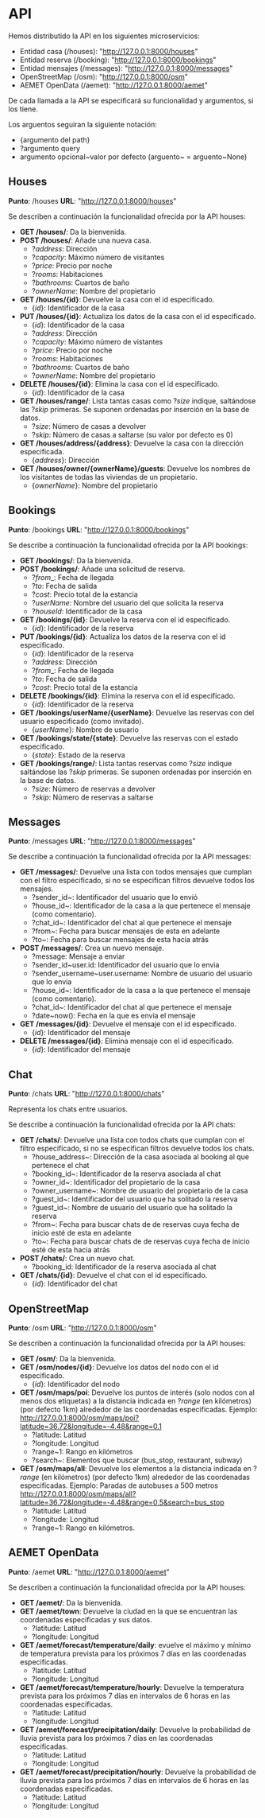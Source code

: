 # API 

Hemos distributido la API en los siguientes microservicios:

- Entidad casa (/houses): "http://127.0.0.1:8000/houses"
- Entidad reserva (/booking): "http://127.0.0.1:8000/bookings"
- Entidad mensajes (/messages): "http://127.0.0.1:8000/messages"
- OpenStreetMap (/osm): "http://127.0.0.1:8000/osm"
- AEMET OpenData (/aemet): "http://127.0.0.1:8000/aemet"

De cada llamada a la API se especificará su funcionalidad y argumentos, si los tiene.

Los arguentos seguiran la siguiente notación:

- {argumento del path}
- ?argumento query 
- argumento opcional~valor por defecto (arguento~ = arguento~None)

## Houses

**Punto**: /houses
**URL**: "http://127.0.0.1:8000/houses"

Se describen a continuación la funcionalidad ofrecida por la API houses:

- **GET /houses/**: Da la bienvenida.
- **POST /houses/**: Añade una nueva casa.
    - ?_address_: Dirección
    - ?_capacity_: Máximo número de visitantes
    - ?_price_: Precio por noche
    - ?_rooms_: Habitaciones
    - ?_bathrooms_: Cuartos de baño
    - ?_ownerName_: Nombre del propietario
- **GET /houses/{id}**: Devuelve la casa con el id especificado.
    - {_id_}: Identificador de la casa
- **PUT /houses/{id}**: Actualiza los datos de la casa con el id especificado.
    - {_id_}: Identificador de la casa
    - ?_address_: Dirección
    - ?_capacity_: Máximo número de vistantes
    - ?_price_: Precio por noche
    - ?_rooms_: Habitaciones
    - ?_bathrooms_: Cuartos de baño
    - ?_ownerName_: Nombre del propietario
- **DELETE /houses/{id}**: Elimina la casa con el id especificado.
    - {_id_}: Identificador de la casa
- **GET /houses/range/**: Lista tantas casas como ?_size_ indique, saltándose las ?_skip_ primeras. Se suponen ordenadas por inserción en la base de datos. 
    - ?_size_: Número de casas a devolver
    - ?_skip_: Número de casas a saltarse (su valor por defecto es 0)
- **GET /houses/address/{address}**: Devuelve la casa con la dirección especificada.
    - {_address_}: Dirección
- **GET /houses/owner/{ownerName}/guests**: Devuelve los nombres de los visitantes de todas las viviendas de un propietario.
    - {_ownerName_}: Nombre del propietario

## Bookings

**Punto**: /bookings
**URL**: "http://127.0.0.1:8000/bookings"

Se describe a continuación la funcionalidad ofrecida por la API bookings:

- **GET /bookings/**: Da la bienvenida.
- **POST /bookings/**: Añade una solicitud de reserva.
    - ?_from__: Fecha de llegada
    - ?_to_: Fecha de salida
    - ?_cost_: Precio total de la estancia
    - ?_userName_: Nombre del usuario del que solicita la reserva
    - ?_houseId_: Identificador de la casa
- **GET /bookings/{id}**: Devuelve la reserva con el id especificado.
    - {_id_}: Identificador de la reserva
- **PUT /bookings/{id}**: Actualiza los datos de la reserva con el id especificado.
    - {_id_}: Identificador de la reserva
    - ?_address_: Dirección
    - ?_from__: Fecha de llegada
    - ?_to_: Fecha de salida
    - ?_cost_: Precio total de la estancia
- **DELETE /bookings/{id}**: Elimina la reserva con el id especificado.
    - {_id_}: Identificador de la reserva
- **GET /bookings/userName/{userName}**: Devuelve las reservas con del usuario especificado (como invitado).
    - {_userName_}: Nombre de usuario
- **GET /bookings/state/{state}**: Devuelve las reservas con el estado especificado.
    - {_state_}: Estado de la reserva
- **GET /bookings/range/**: Lista tantas reservas como ?_size_ indique saltándose las ?_skip_ primeras. Se suponen ordenadas por inserción en la base de datos. 
    - ?_size_: Número de reservas a devolver
    - ?_skip_: Número de reservas a saltarse

## Messages

**Punto**: /messages
**URL**: "http://127.0.0.1:8000/messages"

Se describe a continuación la funcionalidad ofrecida por la API messages:

- **GET /messages/**: Devuelve una lista con todos mensajes que cumplan con el filtro especificado, si no se especifican filtros devuelve todos los mensajes.
    - ?sender\_id~: Identificador del usuario que lo envió
    - ?house\_id~: Identificador de la casa a la que pertenece el mensaje (como comentario).
    - ?chat\_id~: Identificador del chat al que pertenece el mensaje
    - ?from~: Fecha para buscar mensajes de esta en adelante
    - ?to~: Fecha para buscar mensajes de esta hacia atrás
- **POST /messages/**: Crea un nuevo mensaje.
    - ?message: Mensaje a enviar  
    - ?sender\_id~user.id: Identificador del usuario que lo envia
    - ?sender\_username~user.username: Nombre de usuario del usuario que lo envia
    - ?house\_id~: Identificador de la casa a la que pertenece el mensaje (como comentario).
    - ?chat\_id~: Identificador del chat al que pertenece el mensaje
    - ?date~now(): Fecha en la que es envía el mensaje
- **GET /messages/{id}**: Devuelve el mensaje con el id especificado.
    - {_id_}: Identificador del mensaje 
- **DELETE /messages/{id}**: Elimina mensaje con el id especificado.
    - {_id_}: Identificador del mensaje 

## Chat 

**Punto**: /chats
**URL**: "http://127.0.0.1:8000/chats"

Representa los chats entre usuarios.

Se describe a continuación la funcionalidad ofrecida por la API chats:

- **GET /chats/**: Devuelve una lista con todos chats que cumplan con el filtro especificado, si no se especifican filtros devuelve todos los chats.
    - ?house\_address~: Dirección de la casa asociada al booking al que pertenece el chat  
    - ?booking\_id~: Identificador de la reserva asociada al chat
    - ?owner\_id~: Identificador del propietario de la casa
    - ?owner\_username~: Nombre de usuario del propietario de la casa
    - ?guest\_id~: Identificador del usuario que ha solitado la reserva
    - ?guest\_id~: Nombre de usuario del usuario que ha solitado la reserva
    - ?from~: Fecha para buscar chats de de reservas cuya fecha de inicio esté de esta en adelante
    - ?to~: Fecha para buscar chats de de reservas cuya fecha de inicio esté de esta hacia atrás
- **POST /chats/**: Crea un nuevo chat.
    - ?booking\_id: Identificador de la reserva asociada al chat
- **GET /chats/{id}**: Devuelve el chat con el id especificado.
    - {_id_}: Identificador del chat  

## OpenStreetMap

**Punto**: /osm
**URL**: "http://127.0.0.1:8000/osm"

Se describen a continuación la funcionalidad ofrecida por la API houses:

- **GET /osm/**: Da la bienvenida.
- **GET /osm/nodes/{id}**: Devuelve los datos del nodo con el id especificado.
    - {_id_}: Identificador del nodo
- **GET /osm/maps/poi**: Devuelve los puntos de interés (solo nodos con al menos dos etiquetas) a la distancia indicada en ?_range_ (en kilómetros) (por defecto 1km) alrededor de las coordenadas especificadas. Ejemplo: <http://127.0.0.1:8000/osm/maps/poi?latitude=36.72&longitude=-4.48&range=0.1>
    - ?latitude: Latitud
    - ?longitude: Longitud
    - ?range~1: Rango en kilómetros
    - ?search~: Elementos que buscar (bus_stop, restaurant, subway)
- **GET /osm/maps/all**: Devuelve los elementos a la distancia indicada en ?_range_ (en kilómetros) (por defecto 1km) alrededor de las coordenadas especificadas. Ejemplo: Paradas de autobuses a 500 metros <http://127.0.0.1:8000/osm/maps/all?latitude=36.72&longitude=-4.48&range=0.5&search=bus_stop>
    - ?latitude: Latitud
    - ?longitude: Longitud
    - ?range~1: Rango en kilómetros.

## AEMET OpenData

**Punto**: /aemet
**URL**: "http://127.0.0.1:8000/aemet"

Se describen a continuación la funcionalidad ofrecida por la API houses:

- **GET /aemet/**: Da la bienvenida.
- **GET /aemet/town**: Devuelve la ciudad en la que se encuentran las coordenadas especificadas y sus datos.
    - ?latitude: Latitud
    - ?longitude: Longitud
- **GET /aemet/forecast/temperature/daily**: evuelve el máximo y mínimo de temperatura prevista para los próximos 7 días en las coordenadas especificadas.
    - ?latitude: Latitud
    - ?longitude: Longitud
- **GET /aemet/forecast/temperature/hourly**: Devuelve la temperatura prevista para los próximos 7 días en intervalos de 6 horas en las coordenadas especificadas.
    - ?latitude: Latitud
    - ?longitude: Longitud
- **GET /aemet/forecast/precipitation/daily**: Devuelve la probabilidad de lluvia prevista para los próximos 7 días en las coordenadas especificadas.
    - ?latitude: Latitud
    - ?longitude: Longitud
- **GET /aemet/forecast/precipitation/hourly**: Devuelve la probabilidad de lluvia prevista para los próximos 7 días en intervalos de 6 horas en las coordenadas especificadas.
    - ?latitude: Latitud
    - ?longitude: Longitud
